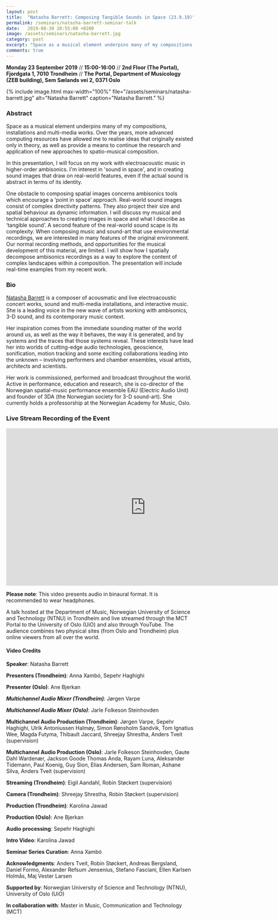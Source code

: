 ```yaml
---
layout: post
title:  "Natasha Barrett: Composing Tangible Sounds in Space (23.9.19)"
permalink: /seminars/natasha-barrett-seminar-talk
date:   2019-08-30 20:55:00 +0200
image: /assets/seminars/natasha-barrett.jpg
category: past
excerpt: "Space as a musical element underpins many of my compositions, installations and multi-media works. Over the years, more advanced computing resources have allowed me to realise ideas that originally existed only in theory, as well as provide a means to continue the research and application of new approaches to spatio-musical composition."
comments: true
---
```


**Monday 23 September 2019** // **15:00-16:00** // **2nd Floor (The Portal), Fjordgata 1, 7010 Trondheim** // **The Portal, Department of Musicology (ZEB building), Sem Sælands vei 2, 0371 Oslo**

{% include image.html
max-width="100%" file="/assets/seminars/natasha-barrett.jpg" alt="Natasha Barrett"
caption="Natasha Barrett." %}

### Abstract

Space as a musical element underpins many of my compositions, installations and multi-media works. Over the years, more advanced computing resources have allowed me to realise ideas that originally existed only in theory, as well as provide a means to continue the research and application of new approaches to spatio-musical composition.  

In this presentation, I will focus on my work with electroacoustic music in higher-order ambisonics. I'm interest in 'sound in space', and in creating sound images that draw on real-world features, even if the actual sound is abstract in terms of its identity.  

One obstacle to composing spatial images concerns ambisonics tools which encourage a ‘point in space’ approach. Real-world sound images consist of complex directivity patterns. They also project their size and spatial behaviour as dynamic information. I will discuss my musical and technical approaches to creating images in space and what I describe as ‘tangible sound’. A second feature of the real-world sound scape is its complexity. When composing music and sound-art that use environmental recordings, we are interested in many features of the original environment. Our normal recording methods, and opportunities for the musical development of this material, are limited. I will show how I spatially decompose ambisonics recordings as a way to explore the content of complex landscapes within a composition.
The presentation will include real-time examples from my recent work.


### Bio

[Natasha Barrett](https://www.natashabarrett.org/) is a composer of acousmatic and live electroacoustic concert works, sound and multi-media installations, and interactive music. She is a leading voice in the new wave of artists working with ambisonics, 3-D sound, and its contemporary music context.

Her inspiration comes from the immediate sounding matter of the world around us, as well as the way it behaves, the way it is generated, and by systems and the traces that those systems reveal. These interests have lead her into worlds of cutting-edge audio technologies, geoscience, sonification, motion tracking and some exciting collaborations leading into the unknown – involving performers and chamber ensembles, visual artists, architects and scientists.

Her work is commissioned, performed and broadcast throughout the world. Active in performance, education and research, she is co-director of the Norwegian spatial-music performance ensemble EAU (Electric Audio Unit) and founder of 3DA (the Norwegian society for 3-D sound-art). She currently holds a professorship at the Norwegian Academy for Music, Oslo.

### Live Stream Recording of the Event

<iframe width="750" height="423" src="https://www.youtube.com/embed/CQhzOM3ZFF4" frameborder="0" allow="accelerometer; autoplay; encrypted-media; gyroscope; picture-in-picture" allowfullscreen></iframe>

<br />

**Please note**: This video presents audio in binaural format. It is recommended to wear headphones.


A talk hosted at the Department of Music, Norwegian University of Science and Technology (NTNU) in Trondheim and live streamed through the MCT Portal to the University of Oslo (UiO) and also through YouTube. The audience combines two physical sites (from Oslo and Trondheim) plus online viewers from all over the world.

#### Video Credits

**Speaker**: Natasha Barrett

**Presenters (Trondheim)**: Anna Xambó, Sepehr Haghighi

**Presenter (Oslo)**: Ane Bjerkan

***Multichannel Audio Mixer (Trondheim)***: Jørgen Varpe

***Multichannel Audio Mixer (Oslo)***: Jarle Folkeson Steinhovden

**Multichannel Audio Production (Trondheim)**: Jørgen Varpe, Sepehr Haghighi, Ulrik Antoniussen Halmøy, Simon Rønsholm Sandvik, Tom Ignatius Wee, Magda Futyma, Thibault Jaccard, Shreejay Shrestha, Anders Tveit (supervision)

**Multichannel Audio Production (Oslo)**: Jarle Folkeson Steinhovden, Gaute Dahl Wardenær, Jackson Goode
Thomas Anda, Rayam Luna, Aleksander Tidemann, Paul Koenig, Guy Sion, Elias Andersen, Sam Roman, Ashane Silva, Anders Tveit (supervision)

**Streaming (Trondheim)**: Eigil Aandahl, Robin Støckert (supervision)

**Camera (Trondheim)**: Shreejay Shrestha, Robin Støckert (supervision)

**Production (Trondheim)**: Karolina Jawad

**Production (Oslo)**: Ane Bjerkan

**Audio processing**: Sepehr Haghighi

**Intro Video**: Karolina Jawad

**Seminar Series Curation**: Anna Xambó

**Acknowledgments**: Anders Tveit, Robin Støckert, Andreas Bergsland, Daniel Formo, Alexander Refsum Jensenius, Stefano Fasciani, Ellen Karlsen Holmås, Maj Vester Larsen

**Supported by**: Norwegian University of Science and Technology (NTNU), University of Oslo (UiO)

**In collaboration with**: Master in Music, Communication and Technology (MCT)

